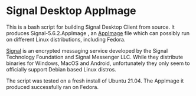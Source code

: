 # Signal Desktop AppImage

This is a bash script for building Signal Desktop Client from source. It produces Signal-5.6.2.AppImage , an [AppImage](https://en.wikipedia.org/wiki/AppImage) file which can possibly run on different Linux distributions, including Fedora.

[Signal](https://www.signal.org/) is an encrypted messaging service developed by the Signal Technology Foundation and Signal Messenger LLC. 
While they distribute binaries for Windows, MacOS and Android, unfortunately they only seem to officially support Debian based Linux distros.  

The script was tested on a fresh install of Ubuntu 21.04. The AppImage it produced successfully ran on Fedora.
